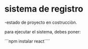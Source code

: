 <h1>sistema de registro</h1>
-estado de proyecto en costrucciòn.


para ejecutar el sistema, debes poner:

´´´npm instalar react´´´´

